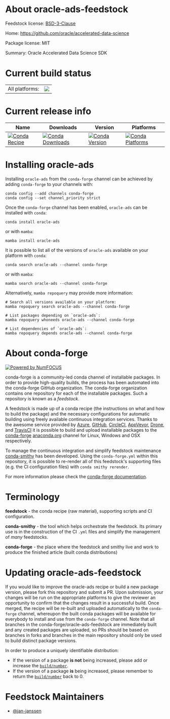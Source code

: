 About oracle-ads-feedstock
==========================

Feedstock license: [BSD-3-Clause](https://github.com/conda-forge/oracle-ads-feedstock/blob/main/LICENSE.txt)

Home: https://github.com/oracle/accelerated-data-science

Package license: MIT

Summary: Oracle Accelerated Data Science SDK

Current build status
====================


<table><tr><td>All platforms:</td>
    <td>
      <a href="https://dev.azure.com/conda-forge/feedstock-builds/_build/latest?definitionId=22635&branchName=main">
        <img src="https://dev.azure.com/conda-forge/feedstock-builds/_apis/build/status/oracle-ads-feedstock?branchName=main">
      </a>
    </td>
  </tr>
</table>

Current release info
====================

| Name | Downloads | Version | Platforms |
| --- | --- | --- | --- |
| [![Conda Recipe](https://img.shields.io/badge/recipe-oracle--ads-green.svg)](https://anaconda.org/conda-forge/oracle-ads) | [![Conda Downloads](https://img.shields.io/conda/dn/conda-forge/oracle-ads.svg)](https://anaconda.org/conda-forge/oracle-ads) | [![Conda Version](https://img.shields.io/conda/vn/conda-forge/oracle-ads.svg)](https://anaconda.org/conda-forge/oracle-ads) | [![Conda Platforms](https://img.shields.io/conda/pn/conda-forge/oracle-ads.svg)](https://anaconda.org/conda-forge/oracle-ads) |

Installing oracle-ads
=====================

Installing `oracle-ads` from the `conda-forge` channel can be achieved by adding `conda-forge` to your channels with:

```
conda config --add channels conda-forge
conda config --set channel_priority strict
```

Once the `conda-forge` channel has been enabled, `oracle-ads` can be installed with `conda`:

```
conda install oracle-ads
```

or with `mamba`:

```
mamba install oracle-ads
```

It is possible to list all of the versions of `oracle-ads` available on your platform with `conda`:

```
conda search oracle-ads --channel conda-forge
```

or with `mamba`:

```
mamba search oracle-ads --channel conda-forge
```

Alternatively, `mamba repoquery` may provide more information:

```
# Search all versions available on your platform:
mamba repoquery search oracle-ads --channel conda-forge

# List packages depending on `oracle-ads`:
mamba repoquery whoneeds oracle-ads --channel conda-forge

# List dependencies of `oracle-ads`:
mamba repoquery depends oracle-ads --channel conda-forge
```


About conda-forge
=================

[![Powered by
NumFOCUS](https://img.shields.io/badge/powered%20by-NumFOCUS-orange.svg?style=flat&colorA=E1523D&colorB=007D8A)](https://numfocus.org)

conda-forge is a community-led conda channel of installable packages.
In order to provide high-quality builds, the process has been automated into the
conda-forge GitHub organization. The conda-forge organization contains one repository
for each of the installable packages. Such a repository is known as a *feedstock*.

A feedstock is made up of a conda recipe (the instructions on what and how to build
the package) and the necessary configurations for automatic building using freely
available continuous integration services. Thanks to the awesome service provided by
[Azure](https://azure.microsoft.com/en-us/services/devops/), [GitHub](https://github.com/),
[CircleCI](https://circleci.com/), [AppVeyor](https://www.appveyor.com/),
[Drone](https://cloud.drone.io/welcome), and [TravisCI](https://travis-ci.com/)
it is possible to build and upload installable packages to the
[conda-forge](https://anaconda.org/conda-forge) [anaconda.org](https://anaconda.org/)
channel for Linux, Windows and OSX respectively.

To manage the continuous integration and simplify feedstock maintenance
[conda-smithy](https://github.com/conda-forge/conda-smithy) has been developed.
Using the ``conda-forge.yml`` within this repository, it is possible to re-render all of
this feedstock's supporting files (e.g. the CI configuration files) with ``conda smithy rerender``.

For more information please check the [conda-forge documentation](https://conda-forge.org/docs/).

Terminology
===========

**feedstock** - the conda recipe (raw material), supporting scripts and CI configuration.

**conda-smithy** - the tool which helps orchestrate the feedstock.
                   Its primary use is in the construction of the CI ``.yml`` files
                   and simplify the management of *many* feedstocks.

**conda-forge** - the place where the feedstock and smithy live and work to
                  produce the finished article (built conda distributions)


Updating oracle-ads-feedstock
=============================

If you would like to improve the oracle-ads recipe or build a new
package version, please fork this repository and submit a PR. Upon submission,
your changes will be run on the appropriate platforms to give the reviewer an
opportunity to confirm that the changes result in a successful build. Once
merged, the recipe will be re-built and uploaded automatically to the
`conda-forge` channel, whereupon the built conda packages will be available for
everybody to install and use from the `conda-forge` channel.
Note that all branches in the conda-forge/oracle-ads-feedstock are
immediately built and any created packages are uploaded, so PRs should be based
on branches in forks and branches in the main repository should only be used to
build distinct package versions.

In order to produce a uniquely identifiable distribution:
 * If the version of a package **is not** being increased, please add or increase
   the [``build/number``](https://docs.conda.io/projects/conda-build/en/latest/resources/define-metadata.html#build-number-and-string).
 * If the version of a package **is** being increased, please remember to return
   the [``build/number``](https://docs.conda.io/projects/conda-build/en/latest/resources/define-metadata.html#build-number-and-string)
   back to 0.

Feedstock Maintainers
=====================

* [@jan-janssen](https://github.com/jan-janssen/)

